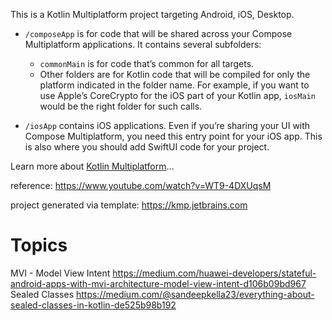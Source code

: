 This is a Kotlin Multiplatform project targeting Android, iOS, Desktop.

* `/composeApp` is for code that will be shared across your Compose Multiplatform applications.
  It contains several subfolders:
  - `commonMain` is for code that’s common for all targets.
  - Other folders are for Kotlin code that will be compiled for only the platform indicated in the folder name.
    For example, if you want to use Apple’s CoreCrypto for the iOS part of your Kotlin app,
    `iosMain` would be the right folder for such calls.

* `/iosApp` contains iOS applications. Even if you’re sharing your UI with Compose Multiplatform, 
  you need this entry point for your iOS app. This is also where you should add SwiftUI code for your project.


Learn more about [Kotlin Multiplatform](https://www.jetbrains.com/help/kotlin-multiplatform-dev/get-started.html)…

reference: https://www.youtube.com/watch?v=WT9-4DXUqsM

project generated via template: https://kmp.jetbrains.com

# Topics
MVI - Model View Intent https://medium.com/huawei-developers/stateful-android-apps-with-mvi-architecture-model-view-intent-d106b09bd967
Sealed Classes https://medium.com/@sandeepkella23/everything-about-sealed-classes-in-kotlin-de525b98b192
